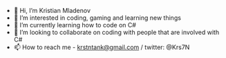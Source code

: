 - 👋 Hi, I’m Kristian Mladenov
- 👀 I’m interested in coding, gaming and learning new things
- 🌱 I’m currently learning how to code on C#
- 💞️ I’m looking to collaborate on coding with people that are involved with C#
- 📫 How to reach me - krstntank@gmail.com  /  twitter: @Krs7N

<!---
Krs7N/Krs7N is a ✨ special ✨ repository because its `README.md` (this file) appears on your GitHub profile.
You can click the Preview link to take a look at your changes.
--->

